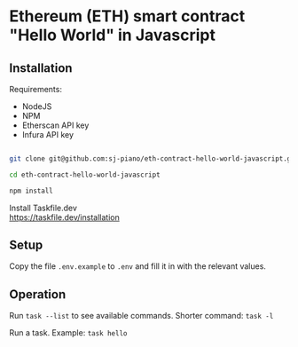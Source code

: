 # Ethereum (ETH) smart contract "Hello World" in Javascript


## Installation


Requirements:  
- NodeJS  
- NPM  
- Etherscan API key
- Infura API key


```bash

git clone git@github.com:sj-piano/eth-contract-hello-world-javascript.git

cd eth-contract-hello-world-javascript

npm install

```




Install Taskfile.dev  
https://taskfile.dev/installation


## Setup

Copy the file `.env.example` to `.env` and fill it in with the relevant values.


## Operation

Run `task --list` to see available commands. Shorter command: `task -l`

Run a task. Example: `task hello`

